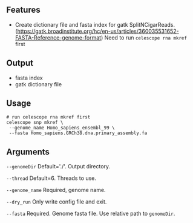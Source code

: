 ## Features
- Create dictionary file and fasta index for gatk SplitNCigarReads.
(https://gatk.broadinstitute.org/hc/en-us/articles/360035531652-FASTA-Reference-genome-format) 
Need to run `celescope rna mkref` first

## Output
- fasta index
- gatk dictionary file

## Usage
```
# run celescope rna mkref first
celescope snp mkref \
 --genome_name Homo_sapiens_ensembl_99 \
 --fasta Homo_sapiens.GRCh38.dna.primary_assembly.fa
```


## Arguments
`--genomeDir` Default='./'. Output directory.

`--thread` Default=6. Threads to use.

`--genome_name` Required, genome name.

`--dry_run` Only write config file and exit.

`--fasta` Required. Genome fasta file. Use relative path to `genomeDir`.

